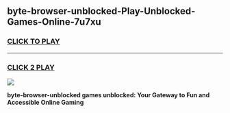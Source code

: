 
## byte-browser-unblocked-Play-Unblocked-Games-Online-7u7xu
<h3>
<a href="https://premium76.site?title=byte-browser-unblocked&ref=25A">CLICK TO PLAY</a></h3>
<hr>

<h3>
<a href="https://premium76.site?title=byte-browser-unblocked&ref=25A">CLICK 2 PLAY</a>
  
</h3>

<a href="https://premium76.site?title=byte-browser-unblocked&ref=25A"><img src="https://clearcache.store/games.png"></a>


**byte-browser-unblocked games unblocked: Your Gateway to Fun and Accessible Online Gaming**
